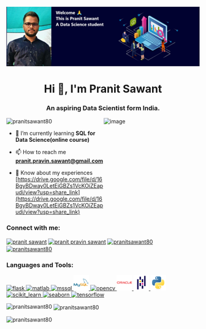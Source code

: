 ![logo](https://github.com/pranitsawant80/pranitsawant80/blob/main/Bannerfile.jpg)
<h1 align="center">Hi 👋, I'm Pranit Sawant</h1>
<h3 align="center">An aspiring Data Scientist form India.</h3>

<img src="https://user-images.githubusercontent.com/94974771/229355947-bf68b0ec-6cd1-43ec-969a-5df7797efd79.png" align="right" alt="image" style="width:250px;height:250px;">


<p align="left"> <img src="https://komarev.com/ghpvc/?username=pranitsawant80&label=Profile%20views&color=0e75b6&style=flat" alt="pranitsawant80" /> </p>

- 🌱 I’m currently learning **SQL for Data Science(online course)**

- 📫 How to reach me **pranit.pravin.sawant@gmail.com**

- 📄 Know about my experiences [https://drive.google.com/file/d/16BgyBDway0LetEiGBZs1VcKOiZEapudi/view?usp=share_link](https://drive.google.com/file/d/16BgyBDway0LetEiGBZs1VcKOiZEapudi/view?usp=share_link)

<h3 align="left">Connect with me:</h3>
<p align="left">
<a href="https://linkedin.com/in/pranit sawant" target="blank"><img align="center" src="https://raw.githubusercontent.com/rahuldkjain/github-profile-readme-generator/master/src/images/icons/Social/linked-in-alt.svg" alt="pranit sawant" height="30" width="40" /></a>
<a href="https://kaggle.com/pranit pravin sawant" target="blank"><img align="center" src="https://raw.githubusercontent.com/rahuldkjain/github-profile-readme-generator/master/src/images/icons/Social/kaggle.svg" alt="pranit pravin sawant" height="30" width="40" /></a>
<a href="https://instagram.com/pranitsawant80" target="blank"><img align="center" src="https://raw.githubusercontent.com/rahuldkjain/github-profile-readme-generator/master/src/images/icons/Social/instagram.svg" alt="pranitsawant80" height="30" width="40" /></a>
<a href="https://www.hackerrank.com/pranitsawant80" target="blank"><img align="center" src="https://raw.githubusercontent.com/rahuldkjain/github-profile-readme-generator/master/src/images/icons/Social/hackerrank.svg" alt="pranitsawant80" height="30" width="40" /></a>
</p>

<h3 align="left">Languages and Tools:</h3>
<p align="left"> <a href="https://flask.palletsprojects.com/" target="_blank" rel="noreferrer"> <img src="https://www.vectorlogo.zone/logos/pocoo_flask/pocoo_flask-icon.svg" alt="flask" width="40" height="40"/> </a> <a href="https://www.mathworks.com/" target="_blank" rel="noreferrer"> <img src="https://upload.wikimedia.org/wikipedia/commons/2/21/Matlab_Logo.png" alt="matlab" width="40" height="40"/> </a> <a href="https://www.microsoft.com/en-us/sql-server" target="_blank" rel="noreferrer"> <img src="https://www.svgrepo.com/show/303229/microsoft-sql-server-logo.svg" alt="mssql" width="40" height="40"/> </a> <a href="https://www.mysql.com/" target="_blank" rel="noreferrer"> <img src="https://raw.githubusercontent.com/devicons/devicon/master/icons/mysql/mysql-original-wordmark.svg" alt="mysql" width="40" height="40"/> </a> <a href="https://opencv.org/" target="_blank" rel="noreferrer"> <img src="https://www.vectorlogo.zone/logos/opencv/opencv-icon.svg" alt="opencv" width="40" height="40"/> </a> <a href="https://www.oracle.com/" target="_blank" rel="noreferrer"> <img src="https://raw.githubusercontent.com/devicons/devicon/master/icons/oracle/oracle-original.svg" alt="oracle" width="40" height="40"/> </a> <a href="https://pandas.pydata.org/" target="_blank" rel="noreferrer"> <img src="https://raw.githubusercontent.com/devicons/devicon/2ae2a900d2f041da66e950e4d48052658d850630/icons/pandas/pandas-original.svg" alt="pandas" width="40" height="40"/> </a> <a href="https://www.python.org" target="_blank" rel="noreferrer"> <img src="https://raw.githubusercontent.com/devicons/devicon/master/icons/python/python-original.svg" alt="python" width="40" height="40"/> </a> <a href="https://scikit-learn.org/" target="_blank" rel="noreferrer"> <img src="https://upload.wikimedia.org/wikipedia/commons/0/05/Scikit_learn_logo_small.svg" alt="scikit_learn" width="40" height="40"/> </a> <a href="https://seaborn.pydata.org/" target="_blank" rel="noreferrer"> <img src="https://seaborn.pydata.org/_images/logo-mark-lightbg.svg" alt="seaborn" width="40" height="40"/> </a> <a href="https://www.tensorflow.org" target="_blank" rel="noreferrer"> <img src="https://www.vectorlogo.zone/logos/tensorflow/tensorflow-icon.svg" alt="tensorflow" width="40" height="40"/> </a> </p>

<p><img align="left" src="https://github-readme-stats.vercel.app/api/top-langs?username=pranitsawant80&show_icons=true&locale=en&layout=compact" alt="pranitsawant80" /></p>

<p>&nbsp;<img align="center" src="https://github-readme-stats.vercel.app/api?username=pranitsawant80&show_icons=true&locale=en" alt="pranitsawant80" /></p>

<p><img align="center" src="https://github-readme-streak-stats.herokuapp.com/?user=pranitsawant80&" alt="pranitsawant80" /></p>
